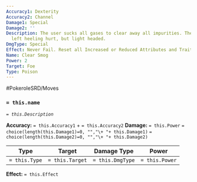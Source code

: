 ```yaml
---
Accuracy1: Dexterity
Accuracy2: Channel
Damage1: Special
Damage2: ''
Description: The user sucks all gases to clear away all impurities. The target is
  left heeling hurt, but light headed.
DmgType: Special
Effect: Never Fail. Reset all Increased or Reduced Attributes and Traits of the foe.
Name: Clear Smog
Power: 2
Target: Foe
Type: Poison
---
```


#PokeroleSRD/Moves

### `= this.name` 
*`= this.Description`*

**Accuracy:** `= this.Accuracy1` + `= this.Accuracy2`
**Damage:** `= this.Power` `= choice(length(this.Damage1)=0, "","\+ "+ this.Damage1)` `= choice(length(this.Damage2)=0, "","\+ "+ this.Damage2)`

| Type          | Target          | Damage Type          | Power          |
| ------------- | --------------- | ---------------- | -------------- |
| `= this.Type` | `= this.Target` | `= this.DmgType` | `= this.Power` | 

**Effect:** `= this.Effect`